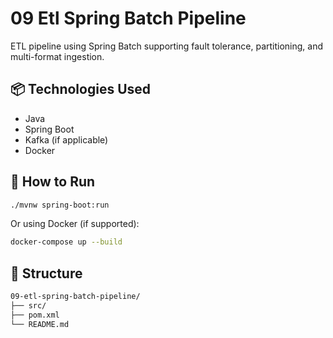 # 09 Etl Spring Batch Pipeline

ETL pipeline using Spring Batch supporting fault tolerance, partitioning, and multi-format ingestion.

## 📦 Technologies Used
- Java
- Spring Boot
- Kafka (if applicable)
- Docker

## 🚀 How to Run
```bash
./mvnw spring-boot:run
```

Or using Docker (if supported):
```bash
docker-compose up --build
```

## 📁 Structure
```bash
09-etl-spring-batch-pipeline/
├── src/
├── pom.xml
└── README.md
```
